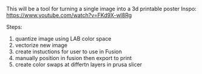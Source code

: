 This will be a tool for turning a single image into a 3d printable poster
Inspo: https://www.youtube.com/watch?v=FKd9X-wl8Rg

Steps:
1. quantize image using LAB color space
2. vectorize new image
3. create instuctions for user to use in Fusion
4. manually position in fusion then export to print
5. create color swaps at differtn layers in prusa slicer
